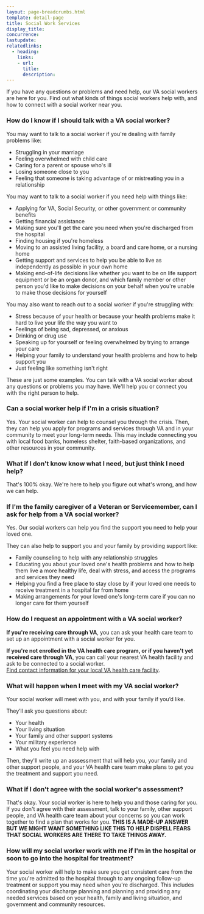 ```yaml
---
layout: page-breadcrumbs.html
template: detail-page
title: Social Work Services
display_title:
concurrence: 
lastupdate: 
relatedlinks:
  - heading: 
    links:
    - url: 
      title: 
      description: 
---
```


<div class="va-introtext">

If you have any questions or problems and need help, our VA social workers are here for you. Find out what kinds of things social workers help with, and how to connect with a social worker near you.

</div>

<div class="feature" markdown=“1”>

### How do I know if I should talk with a VA social worker?

You may want to talk to a social worker if you're dealing with family problems like:

- Struggling in your marriage
- Feeling overwhelmed with child care
- Caring for a parent or spouse who's ill
- Losing someone close to you
- Feeling that someone is taking advantage of or mistreating you in a relationship

You may want to talk to a social worker if you need help with things like:

- Applying for VA, Social Security, or other government or community benefits
- Getting financial assistance
- Making sure you'll get the care you need when you're discharged from the hospital
- Finding housing if you're homeless
- Moving to an assisted living facility, a board and care home, or a nursing home
- Getting support and services to help you be able to live as independently as possible in your own home
- Making end-of-life decisions like whether you want to be on life support equipment or be an organ donor, and which family member or other person you'd like to make decisions on your behalf when you're unable to make those decisions for yourself

You may also want to reach out to a social worker if you're struggling with:

- Stress because of your health or because your health problems make it hard to live your life the way you want to
- Feelings of being sad, depressed, or anxious
- Drinking or drug use
- Speaking up for yourself or feeling overwhelmed by trying to arrange your care
- Helping your family to understand your health problems and how to help support you
- Just feeling like something isn't right

These are just some examples. You can talk with a VA social worker about any questions or problems you may have. We'll help you or connect you with the right person to help.

### Can a social worker help if I'm in a crisis situation?

Yes. Your social worker can help to counsel you through the crisis. Then, they can help you apply for programs and services through VA and in your community to meet your long-term needs. This may include connecting you with local food banks, homeless shelter, faith-based organizations, and other resources in your community.

### What if I don't know know what I need, but just think I need help?

That's 100% okay. We're here to help you figure out what's wrong, and how we can help.

</div>

<div class="feature" markdown=“1”>

### If I'm the family caregiver of a Veteran or Servicemember, can I ask for help from a VA social worker?

Yes. Our social workers can help you find the support you need to help your loved one. 

They can also help to support you and your family by providing support like:

- Family counseling to help with any relationship struggles
- Educating you about your loved one's health problems and how to help them live a more healthy life, deal with stress, and access the programs and services they need
- Helping you find a free place to stay close by if your loved one needs to receive treatment in a hospital far from home
- Making arrangements for your loved one's long-term care if you can no longer care for them yourself

</div>

### How do I request an appointment with a VA social worker?

**If you're receiving care through VA**, you can ask your health care team to set up an appointment with a social worker for you.

**If you're not enrolled in the VA health care program, or if you haven't yet received care through VA**, you can call your nearest VA health facility and ask to be connected to a social worker.<br>
[Find contact information for your local VA health care facility](/facilities).

### What will happen when I meet with my VA social worker?

Your social worker will meet with you, and with your family if you’d like.

They’ll ask you questions about:
- Your health
- Your living situation
- Your family and other support systems
- Your military experience
- What you feel you need help with

Then, they'll write up an asssessment that will help you, your family and other support people, and your VA health care team make plans to get you the treatment and support you need.

### What if I don't agree with the social worker's assessment?

That's okay. Your social worker is here to help you and those caring for you. If you don't agree with their assessment, talk to your family, other support people, and VA health care team about your concerns so you can work together to find a plan that works for you.
**THIS IS A MADE-UP ANSWER BUT WE MIGHT WANT SOMETHING LIKE THIS TO HELP DISPELL FEARS THAT SOCIAL WORKERS ARE THERE TO TAKE THINGS AWAY.**

### How will my social worker work with me if I'm in the hospital or soon to go into the hospital for treatment?

Your social worker will help to make sure you get consistent care from the time you're admitted to the hospital through to any ongoing follow-up treatment or support you may need when you're discharged. This includes coordinating your discharge planning and planning and providing any needed services based on your health, family and living situation, and government and community resources.
